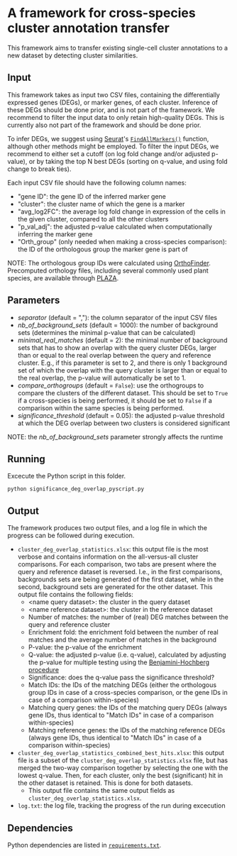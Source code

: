 # A framework for cross-species cluster annotation transfer
This framework aims to transfer existing single-cell cluster annotations to a new dataset by detecting cluster similarities.

## Input
This framework takes as input two CSV files, containing the differentially expressed genes (DEGs), or marker genes, of each cluster. Inference of these DEGs should be done prior, and is not part of the framework. We recommend to filter the input data to only retain high-quality DEGs. This is currently also not part of the framework and should be done prior.

To infer DEGs, we suggest using [Seurat](https://satijalab.org/seurat/)'s [`FindAllMarkers()`](https://www.rdocumentation.org/packages/Seurat/versions/5.0.3/topics/FindAllMarkers) function, although other methods might be employed. To filter the input DEGs, we recommend to either set a cutoff (on log fold change and/or adjusted p-value), or by taking the top N best DEGs (sorting on q-value, and using fold change to break ties).

Each input CSV file should have the following column names:
- "gene ID": the gene ID of the inferred marker gene
- "cluster": the cluster name of which the gene is a marker
- "avg_log2FC": the average log fold change in expression of the cells in the given cluster, compared to all the other clusters 
- "p_val_adj": the adjusted p-value calculated when computationally inferring the marker gene
- "Orth_group" (only needed when making a cross-species comparison): the ID of the orthologous group the marker gene is part of

NOTE: The orthologous group IDs were calculated using [OrthoFinder](https://github.com/davidemms/OrthoFinder). Precomputed orthology files, including several commonly used plant species, are available through [PLAZA](https://bioinformatics.psb.ugent.be/plaza/).

## Parameters
- *separator* (default = ","): the column separator of the input CSV files
- *nb_of_background_sets* (default = 1000): the number of background sets (determines the minimal p-value that can be calculated)
- *minimal_real_matches* (default = 2): the minimal number of background sets that has to show an overlap with the query cluster DEGs, larger than or equal to the real overlap between the query and reference cluster. E.g., if this parameter is set to 2, and there is only 1 background set of which the overlap with the query cluster is larger than or equal to the real overlap, the p-value will automatically be set to 1.
- *compare_orthogroups* (default = `False`): use the orthogroups to compare the clusters of the different dataset. This should be set to `True` if a cross-species is being performed, it should be set to `False` if a comparison within the same species is being performed.
- *significance_threshold* (default = 0.05): the adjusted p-value threshold at which the DEG overlap between two clusters is considered significant

NOTE: the *nb_of_background_sets* parameter strongly affects the runtime

## Running
Excecute the Python script in this folder.
```
python significance_deg_overlap_pyscript.py
```

## Output
The framework produces two output files, and a log file in which the progress can be followed during execution.

- `cluster_deg_overlap_statistics.xlsx`: this output file is the most verbose and contains information on the all-versus-all cluster comparisons. For each comparison, two tabs are present where the query and reference dataset is reversed. I.e., in the first comparisons, backgrounds sets are being generated of the first dataset, while in the second, background sets are generated for the other dataset. This output file contains the following fields:
  - \<name query dataset\>: the cluster in the query dataset
  - \<name reference dataset\>: the cluster in the reference dataset
  - Number of matches: the number of (real) DEG matches between the query and reference cluster
  - Enrichment fold: the enrichment fold between the number of real matches and the average number of matches in the background
  - P-value: the p-value of the enrichment
  - Q-value: the adjusted p-value (i.e. q-value), calculated by adjusting the p-value for multiple testing using the [Benjamini-Hochberg procedure](https://www.statsmodels.org/dev/generated/statsmodels.stats.multitest.multipletests.html)
  - Significance: does the q-value pass the significance threshold?
  - Match IDs: the IDs of the matching DEGs (either the orthologous group IDs in case of a cross-species comparison, or the gene IDs in case of a comparison within-species)
  - Matching query genes: the IDs of the matching query DEGs (always gene IDs, thus identical to "Match IDs" in case of a comparison within-species)
  - Matching reference genes: the IDs of the matching reference DEGs (always gene IDs, thus identical to "Match IDs" in case of a comparison within-species)
- `cluster_deg_overlap_statistics_combined_best_hits.xlsx`: this output file is a subset of the `cluster_deg_overlap_statistics.xlsx` file, but has merged the two-way comparison together by selecting the one with the lowest q-value. Then, for each cluster, only the best (significant) hit in the other dataset is retained. This is done for both datasets.
  - This output file contains the same output fields as `cluster_deg_overlap_statistics.xlsx`.
- `log.txt`: the log file, tracking the progress of the run during excecution

## Dependencies
Python dependencies are listed in [`requirements.txt`](https://github.com/VIB-PSB/cross_species_annotation_transfer/blob/main/requirements.txt).
